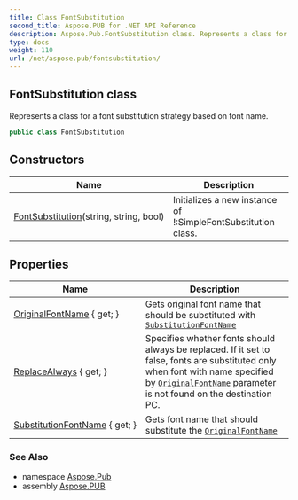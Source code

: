 ```yaml
---
title: Class FontSubstitution
second_title: Aspose.PUB for .NET API Reference
description: Aspose.Pub.FontSubstitution class. Represents a class for a font substitution strategy based on font name
type: docs
weight: 110
url: /net/aspose.pub/fontsubstitution/
---
```

## FontSubstitution class

Represents a class for a font substitution strategy based on font name.

```csharp
public class FontSubstitution
```

## Constructors

| Name | Description |
| --- | --- |
| [FontSubstitution](fontsubstitution/)(string, string, bool) | Initializes a new instance of !:SimpleFontSubstitution class. |

## Properties

| Name | Description |
| --- | --- |
| [OriginalFontName](../../aspose.pub/fontsubstitution/originalfontname/) { get; } | Gets original font name that should be substituted with [`SubstitutionFontName`](./substitutionfontname/) |
| [ReplaceAlways](../../aspose.pub/fontsubstitution/replacealways/) { get; } | Specifies whether fonts should always be replaced. If it set to false, fonts are substituted only when font with name specified by [`OriginalFontName`](./originalfontname/) parameter is not found on the destination PC. |
| [SubstitutionFontName](../../aspose.pub/fontsubstitution/substitutionfontname/) { get; } | Gets font name that should substitute the [`OriginalFontName`](./originalfontname/) |

### See Also

* namespace [Aspose.Pub](../../aspose.pub/)
* assembly [Aspose.PUB](../../)


